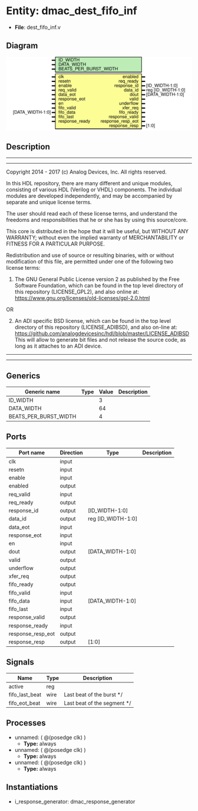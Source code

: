 # Entity: dmac_dest_fifo_inf

- **File**: dest_fifo_inf.v
## Diagram

![Diagram](dest_fifo_inf.svg "Diagram")
## Description

 ***************************************************************************
 ***************************************************************************
 Copyright 2014 - 2017 (c) Analog Devices, Inc. All rights reserved.

 In this HDL repository, there are many different and unique modules, consisting
 of various HDL (Verilog or VHDL) components. The individual modules are
 developed independently, and may be accompanied by separate and unique license
 terms.

 The user should read each of these license terms, and understand the
 freedoms and responsibilities that he or she has by using this source/core.

 This core is distributed in the hope that it will be useful, but WITHOUT ANY
 WARRANTY; without even the implied warranty of MERCHANTABILITY or FITNESS FOR
 A PARTICULAR PURPOSE.

 Redistribution and use of source or resulting binaries, with or without modification
 of this file, are permitted under one of the following two license terms:

   1. The GNU General Public License version 2 as published by the
      Free Software Foundation, which can be found in the top level directory
      of this repository (LICENSE_GPL2), and also online at:
      <https://www.gnu.org/licenses/old-licenses/gpl-2.0.html>

 OR

   2. An ADI specific BSD license, which can be found in the top level directory
      of this repository (LICENSE_ADIBSD), and also on-line at:
      https://github.com/analogdevicesinc/hdl/blob/master/LICENSE_ADIBSD
      This will allow to generate bit files and not release the source code,
      as long as it attaches to an ADI device.

 ***************************************************************************
 ***************************************************************************

## Generics

| Generic name          | Type | Value | Description |
| --------------------- | ---- | ----- | ----------- |
| ID_WIDTH              |      | 3     |             |
| DATA_WIDTH            |      | 64    |             |
| BEATS_PER_BURST_WIDTH |      | 4     |             |
## Ports

| Port name         | Direction | Type               | Description |
| ----------------- | --------- | ------------------ | ----------- |
| clk               | input     |                    |             |
| resetn            | input     |                    |             |
| enable            | input     |                    |             |
| enabled           | output    |                    |             |
| req_valid         | input     |                    |             |
| req_ready         | output    |                    |             |
| response_id       | output    | [ID_WIDTH-1:0]     |             |
| data_id           | output    | reg [ID_WIDTH-1:0] |             |
| data_eot          | input     |                    |             |
| response_eot      | input     |                    |             |
| en                | input     |                    |             |
| dout              | output    | [DATA_WIDTH-1:0]   |             |
| valid             | output    |                    |             |
| underflow         | output    |                    |             |
| xfer_req          | output    |                    |             |
| fifo_ready        | output    |                    |             |
| fifo_valid        | input     |                    |             |
| fifo_data         | input     | [DATA_WIDTH-1:0]   |             |
| fifo_last         | input     |                    |             |
| response_valid    | output    |                    |             |
| response_ready    | input     |                    |             |
| response_resp_eot | output    |                    |             |
| response_resp     | output    | [1:0]              |             |
## Signals

| Name           | Type | Description                   |
| -------------- | ---- | ----------------------------- |
| active         | reg  |                               |
| fifo_last_beat | wire |  Last beat of the burst */    |
| fifo_eot_beat  | wire |  Last beat of the segment */  |
## Processes
- unnamed: ( @(posedge clk) )
  - **Type:** always
- unnamed: ( @(posedge clk) )
  - **Type:** always
- unnamed: ( @(posedge clk) )
  - **Type:** always
## Instantiations

- i_response_generator: dmac_response_generator
